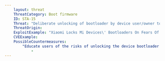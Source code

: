 ```yaml
---
    layout: threat
    ThreatCategory: Boot firmware
    ID: STA-15
    Threat: "Deliberate unlocking of bootloader by device user/owner to install custom operating systems, which could then enable an attacker to use the bootloader to install malware"
    ThreatOrigin:
    ExploitExample: "Xiaomi Locks Mi Devices\' Bootloaders On Fears Of Malware And Security Risks: Up To 21 Days To Unlock [^47]"
    CVEExample:
    PossibleCountermeasures:
        "Educate users of the risks of unlocking the device bootloader Device integrity checking Android SafetyNet API for attestations":
            - 
---
```


